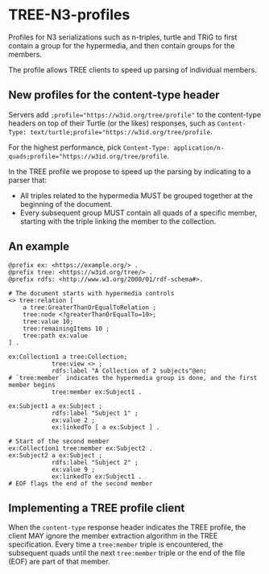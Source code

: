 # TREE-N3-profiles

Profiles for N3 serializations such as n-triples, turtle and TRiG to first contain a group for the hypermedia, and then contain groups for the members.

The profile allows TREE clients to speed up parsing of individual members.

## New profiles for the content-type header

Servers add `;profile="https://w3id.org/tree/profile"` to the content-type headers on top of their Turtle (or the likes) responses, such as `Content-Type: text/turtle;profile="https://w3id.org/tree/profile`.

For the highest performance, pick `Content-Type: application/n-quads;profile="https://w3id.org/tree/profile`.

In the TREE profile we propose to speed up the parsing by indicating to a parser that:
 * All triples related to the hypermedia MUST be grouped together at the beginning of the document.
 * Every subsequent group MUST contain all quads of a specific member, starting with the triple linking the member to the collection.

## An example

```turtle
@prefix ex: <https://example.org/> .
@prefix tree: <https://w3id.org/tree/> .
@prefix rdfs: <http://www.w3.org/2000/01/rdf-schema#>.

# The document starts with hypermedia controls
<> tree:relation [
    a tree:GreaterThanOrEqualToRelation ;
    tree:node <?greaterThanOrEqualTo=10>;
    tree:value 10;
    tree:remainingItems 10 ;
    tree:path ex:value
] .

ex:Collection1 a tree:Collection;
            tree:view <> ;
            rdfs:label "A Collection of 2 subjects"@en;
# `tree:member` indicates the hypermedia group is done, and the first member begins
            tree:member ex:Subject1 .

ex:Subject1 a ex:Subject ;
            rdfs:label "Subject 1" ;
			ex:value 2 ;
            ex:linkedTo [ a ex:Subject ] .

# Start of the second member
ex:Collection1 tree:member ex:Subject2 .
ex:Subject2 a ex:Subject ;
            rdfs:label "Subject 2" ;
			ex:value 9 ;
            ex:linkedTo ex:Subject1 .
# EOF flags the end of the second member
```

## Implementing a TREE profile client

When the `content-type` response header indicates the TREE profile, the client MAY ignore the member extraction algorithm in the TREE specification.
Every time a `tree:member` triple is encountered, the subsequent quads until the next `tree:member` triple or the end of the file (EOF) are part of that member.
